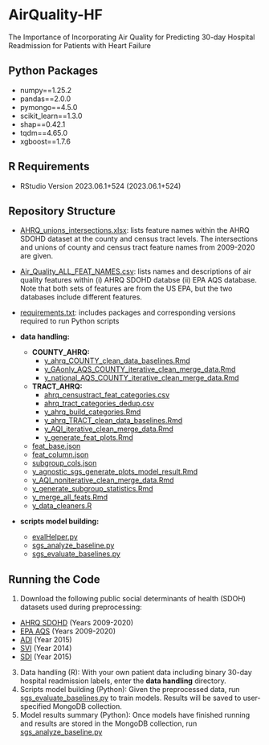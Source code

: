 # AirQuality-HF
The Importance of Incorporating Air Quality for Predicting 30-day Hospital Readmission for Patients with Heart Failure

## Python Packages
- numpy==1.25.2
- pandas==2.0.0
- pymongo==4.5.0
- scikit_learn==1.3.0
- shap==0.42.1
- tqdm==4.65.0
- xgboost==1.7.6

## R Requirements
- RStudio Version 2023.06.1+524 (2023.06.1+524)

## Repository Structure

- [AHRQ_unions_intersections.xlsx](./AHRQ_unions_intersections.xlsx): lists feature names within the AHRQ SDOHD dataset at the county and census tract levels. The intersections and unions of county and census tract feature names from 2009-2020 are given.
- [Air_Quality_ALL_FEAT_NAMES.csv](./Air_Quality_ALL_FEAT_NAMES.csv): lists names and descriptions of air quality features within (i) AHRQ SDOHD databse (ii) EPA AQS database. Note that both sets of features are from the US EPA, but the two databases include different features.
- [requirements.txt](./requirements.txt): includes packages and corresponding versions required to run Python scripts
- **data handling:**
  - **COUNTY_AHRQ:**
    - [y_ahrq_COUNTY_clean_data_baselines.Rmd](./data%20handling/COUNTY_AHRQ/y_ahrq_COUNTY_clean_data_baselines.Rmd)
    - [y_GAonly_AQS_COUNTY_iterative_clean_merge_data.Rmd](./data%20handling/COUNTY_AHRQ/y_GAonly_AQS_COUNTY_iterative_clean_merge_data.Rmd)
    - [y_national_AQS_COUNTY_iterative_clean_merge_data.Rmd](./data%20handling/COUNTY_AHRQ/y_national_AQS_COUNTY_iterative_clean_merge_data.Rmd)
  - **TRACT_AHRQ:**
    - [ahrq_censustract_feat_categories.csv](./data%20handling/TRACT_AHRQ/ahrq_censustract_feat_categories.csv)
    - [ahrq_tract_categories_dedup.csv](./data%20handling/TRACT_AHRQ/ahrq_tract_categories_dedup.csv)
    - [y_ahrq_build_categories.Rmd](./data%20handling/TRACT_AHRQ/y_ahrq_build_categories.Rmd)
    - [y_ahrq_TRACT_clean_data_baselines.Rmd](./data%20handling/TRACT_AHRQ/y_ahrq_TRACT_clean_data_baselines.Rmd)
    - [y_AQI_iterative_clean_merge_data.Rmd](./data%20handling/TRACT_AHRQ/y_AQI_iterative_clean_merge_data.Rmd)
    - [y_generate_feat_plots.Rmd](./data%20handling/TRACT_AHRQ/y_generate_feat_plots.Rmd)
  - [feat_base.json](./data%20handling/feat_base.json)
  - [feat_column.json](./data%20handling/feat_column.json)
  - [subgroup_cols.json](./data%20handling/subgroup_cols.json)
  - [y_agnostic_sgs_generate_plots_model_result.Rmd](./data%20handling/y_agnostic_sgs_generate_plots_model_result.Rmd)
  - [y_AQI_noniterative_clean_merge_data.Rmd](./data%20handling/y_AQI_noniterative_clean_merge_data.Rmd)
  - [y_generate_subgroup_statistics.Rmd](./data%20handling/y_generate_subgroup_statistics.Rmd)
  - [y_merge_all_feats.Rmd](./data%20handling/y_merge_all_feats.Rmd)
  - [y_data_cleaners.R](./data%20handling/y_data_cleaners.R)

- **scripts model building:**
  - [evalHelper.py](./scripts%20model%20building/evalHelper.py)
  - [sgs_analyze_baseline.py](./scripts%20model%20building/sgs_analyze_baseline.py)
  - [sgs_evaluate_baselines.py](./scripts%20model%20building/sgs_evaluate_baselines.py)


## Running the Code
1. Download the following public social determinants of health (SDOH) datasets used during preprocessing:
 - [AHRQ SDOHD]([url](https://www.ahrq.gov/sdoh/data-analytics/sdoh-data.html)) (Years 2009-2020)
 - [EPA AQS]([url](https://aqs.epa.gov/aqsweb/airdata/download_files.html)) (Years 2009-2020)
 - [ADI]([url](https://www.neighborhoodatlas.medicine.wisc.edu/)) (Year 2015)
 - [SVI]([url](https://www.atsdr.cdc.gov/placeandhealth/svi/data_documentation_download.html)) (Year 2014)
 - [SDI]([url](https://www.graham-center.org/maps-data-tools/social-deprivation-index.html)) (Year 2015)
3. Data handling (R): With your own patient data including binary 30-day hospital readmission labels, enter the **data handling** directory.
4. Scripts model building (Python): Given the preprocessed data, run [sgs_evaluate_baselines.py](./scripts%20model%20building/sgs_evaluate_baselines.py) to train models. Results will be saved to user-specified MongoDB collection.
5. Model results summary (Python): Once models have finished running and results are stored in the MongoDB collection, run [sgs_analyze_baseline.py](./scripts%20model%20building/sgs_analyze_baseline.py)

